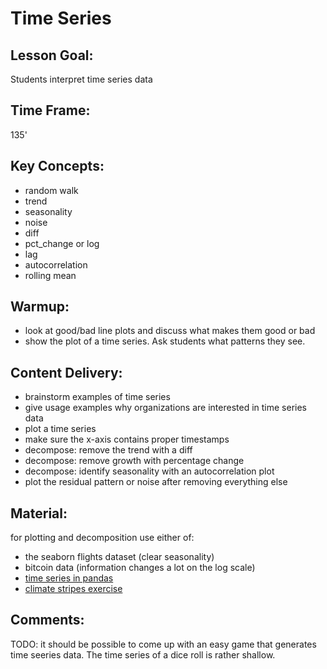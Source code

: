 
# Time Series

## Lesson Goal:

Students interpret time series data

## Time Frame:

135'

## Key Concepts:

* random walk
* trend
* seasonality
* noise
* diff
* pct_change or log
* lag
* autocorrelation
* rolling mean

## Warmup:

* look at good/bad  line plots and discuss what makes them good or bad
* show the plot of a time series. Ask students what patterns they see.

## Content Delivery:

* brainstorm examples of time series
* give usage examples why organizations are interested in time series data
* plot a time series
* make sure the x-axis contains proper timestamps
* decompose: remove the trend with a diff
* decompose: remove growth with percentage change
* decompose: identify seasonality with an autocorrelation plot
* plot the residual pattern or noise after removing everything else

## Material:

for plotting and decomposition use either of:

- the seaborn flights dataset (clear seasonality)
- bitcoin data (information changes a lot on the log scale)
- [time series in pandas](https://krother.github.io/pandas_go_to_space/time_series/README.html)
- [climate stripes exercise](https://krother.github.io/pandas_go_to_space/challenges/climate_stripes/README.html)


## Comments:

TODO: it should be possible to come up with an easy game that generates time seeries data. The time series of a dice roll is rather shallow. 